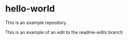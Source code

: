 # hello-world
This is an example repository

This is an example of an edit to the readme-edits branch
